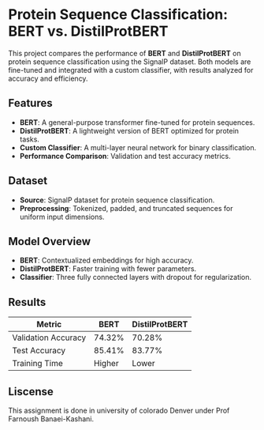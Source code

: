 # Protein Sequence Classification: BERT vs. DistilProtBERT

This project compares the performance of **BERT** and **DistilProtBERT** on protein sequence classification using the SignalP dataset. Both models are fine-tuned and integrated with a custom classifier, with results analyzed for accuracy and efficiency.

## Features
- **BERT**: A general-purpose transformer fine-tuned for protein sequences.
- **DistilProtBERT**: A lightweight version of BERT optimized for protein tasks.
- **Custom Classifier**: A multi-layer neural network for binary classification.
- **Performance Comparison**: Validation and test accuracy metrics.

## Dataset
- **Source**: SignalP dataset for protein sequence classification.
- **Preprocessing**: Tokenized, padded, and truncated sequences for uniform input dimensions.

## Model Overview
- **BERT**: Contextualized embeddings for high accuracy.
- **DistilProtBERT**: Faster training with fewer parameters.
- **Classifier**: Three fully connected layers with dropout for regularization.

## Results

| Metric               | BERT      | DistilProtBERT |
|----------------------|-----------|----------------|
| Validation Accuracy  | 74.32%    | 70.28%         |
| Test Accuracy        | 85.41%    | 83.77%         |
| Training Time        | Higher    | Lower          |

## Liscense

This assignment is done in university of colorado Denver under Prof Farnoush Banaei-Kashani.
